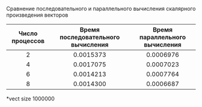 Сравнение последовательного и параллельного вычисления скалярного произведения векторов


|Число процессов|Время последовательного вычисления|Время параллельного вычисления|
|:---:|:---:|:---:|
|2|0.0015373|0.0006976|
|4|0.0017075|0.0007023|
|6|0.0014213|0.0007764|
|8|0.0014300|0.0006687|


*vect size 1000000